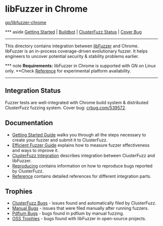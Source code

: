 # libFuzzer in Chrome

[go/libfuzzer-chrome](https://goto.google.com/libfuzzer-chrome)

*** aside
[Getting Started](getting_started.md)
| [Buildbot](https://goto.google.com/libfuzzer-clusterfuzz-buildbot)
| [ClusterFuzz Status](https://goto.google.com/libfuzzer-clusterfuzz-status)
| [Cover Bug]
***

This directory contains integration between [libFuzzer] and Chrome.
libFuzzer is an in-process coverage-driven evolutionary fuzzer. It helps
engineers to uncover potential security & stability problems earlier.

*** note
**Requirements:** libFuzzer in Chrome is supported with GN on Linux only. 
**Check [Reference] for experimental platform availability.
***

## Integration Status

Fuzzer tests are well-integrated with Chrome build system & distributed 
ClusterFuzz fuzzing system. Cover bug: [crbug.com/539572].

## Documentation

* [Getting Started Guide] walks you through all the steps necessary to create
your fuzzer and submit it to ClusterFuzz.
* [Efficient Fuzzer Guide] explains how to measure fuzzer effectiveness and
ways to improve it.
* [ClusterFuzz Integration] describes integration between ClusterFuzz and 
libFuzzer.
* [Reproducing] contains information on how to reproduce bugs reported by
  ClusterFuzz.
* [Reference] contains detailed references for different integration parts.


## Trophies
* [ClusterFuzz Bugs] - issues found and automatically filed by ClusterFuzz.
* [Manual Bugs] - issues that were filed manually after running fuzzers.
* [Pdfium Bugs] - bugs found in pdfium by manual fuzzing.
* [OSS Trophies] - bugs found with libFuzzer in open-source projects.

[libFuzzer]: http://llvm.org/docs/LibFuzzer.html
[crbug.com/539572]: https://bugs.chromium.org/p/chromium/issues/detail?id=539572
[Cover Bug]: https://bugs.chromium.org/p/chromium/issues/detail?id=539572
[Getting Started Guide]: getting_started.md
[Efficient Fuzzer Guide]: efficient_fuzzer.md
[ClusterFuzz Integration]: clusterfuzz.md
[Reproducing]: reproducing.md
[Reference]: reference.md
[ClusterFuzz Bugs]: https://bugs.chromium.org/p/chromium/issues/list?can=1&q=label:Stability-LibFuzzer%20label:ClusterFuzz&sort=-modified&colspec=ID%20Pri%20M%20Stars%20ReleaseBlock%20Component%20Status%20Owner%20Summary%20OS%20Modified
[Pdfium Bugs]: https://bugs.chromium.org/p/pdfium/issues/list?can=1&q=libfuzzer&colspec=ID+Type+Status+Priority+Milestone+Owner+Summary&cells=tiles
[Manual Bugs]: https://bugs.chromium.org/p/chromium/issues/list?can=1&q=label%3AStability-LibFuzzer+-label%3AClusterFuzz&sort=-modified&colspec=ID+Pri+M+Stars+ReleaseBlock+Component+Status+Owner+Summary+OS+Modified&x=m&y=releaseblock&cells=ids
[OSS Trophies]: http://llvm.org/docs/LibFuzzer.html#trophies
